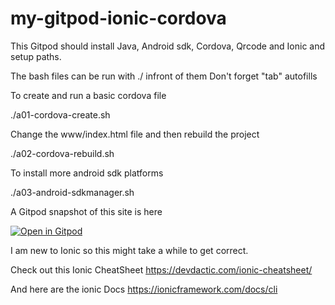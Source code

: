 # my-gitpod-ionic-cordova


This Gitpod should install Java, Android sdk, Cordova, Qrcode and Ionic and setup paths.

The bash files can be run with ./ infront of them Don't forget "tab" autofills


To create and run a basic cordova file 

./a01-cordova-create.sh    


Change the www/index.html file and then rebuild the project

./a02-cordova-rebuild.sh

To install more android sdk platforms 

./a03-android-sdkmanager.sh


A Gitpod snapshot of this site is here 

[![Open in Gitpod](https://gitpod.io/button/open-in-gitpod.svg)](https://gitpod.io#snapshot/5b6d55ea-158f-4b4f-af8c-e735354228fe)


I am new to Ionic so this might take a while to get correct.

Check out this Ionic CheatSheet
https://devdactic.com/ionic-cheatsheet/


And here are the ionic Docs
https://ionicframework.com/docs/cli

